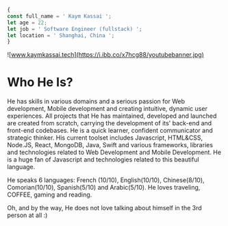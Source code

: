 ```javascript
{
const full_name = ' Kaym Kassai ';
let age = 22;
let job = ' Software Engineer (fullstack) ';
let location = ' Shanghai, China ';
}
```


![www.kaymkassai.tech](https://i.ibb.co/x7hcg88/youtubebanner.jpg)



# Who He Is?

He has skills in various domains and a serious passion for Web development, Mobile development and creating intuitive, dynamic user experiences. 
All projects that He has maintained, developed and launched are created from scratch, carrying the development of its' back-end and front-end codebases. 
He is a quick learner, confident communicator and strategic thinker. 
His current toolset includes Javascript, HTML&CSS, Node.JS, React, MongoDB, Java, Swift and various frameworks, libraries and technologies related to Web Development and Mobile Development. 
He is a huge fan of Javascript and technologies related to this beautiful language. 

He speaks 6 languages: French (10/10), English(10/10), Chinese(8/10), Comorian(10/10), Spanish(5/10) and Arabic(5/10). 
He loves traveling, COFFEE, gaming and reading. 

Oh, and by the way, He does not love talking about himself in the 3rd person at all :)


